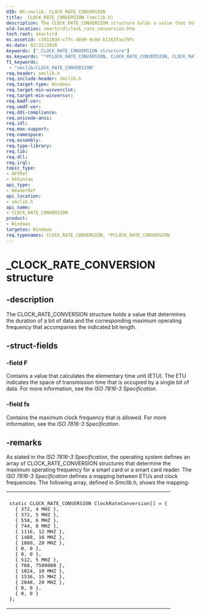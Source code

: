 ```yaml
---
UID: NS:smclib._CLOCK_RATE_CONVERSION
title: _CLOCK_RATE_CONVERSION (smclib.h)
description: The CLOCK_RATE_CONVERSION structure holds a value that determines the duration of a bit of data and the corresponding maximum operating frequency that accompanies the indicated bit length.
old-location: smartcrd\clock_rate_conversion.htm
tech.root: smartcrd
ms.assetid: c3011034-c77c-4699-9c04-b1163faa79fc
ms.date: 02/22/2018
keywords: ["_CLOCK_RATE_CONVERSION structure"]
ms.keywords: "*PCLOCK_RATE_CONVERSION, CLOCK_RATE_CONVERSION, CLOCK_RATE_CONVERSION structure [Smart Card Reader Devices], PCLOCK_RATE_CONVERSION, PCLOCK_RATE_CONVERSION structure pointer [Smart Card Reader Devices], _CLOCK_RATE_CONVERSION, scstruct_260d5a02-28d8-4ef4-ac2a-e81d3ac2814a.xml, smartcrd.clock_rate_conversion, smclib/CLOCK_RATE_CONVERSION, smclib/PCLOCK_RATE_CONVERSION"
f1_keywords:
 - "smclib/CLOCK_RATE_CONVERSION"
req.header: smclib.h
req.include-header: Smclib.h
req.target-type: Windows
req.target-min-winverclnt: 
req.target-min-winversvr: 
req.kmdf-ver: 
req.umdf-ver: 
req.ddi-compliance: 
req.unicode-ansi: 
req.idl: 
req.max-support: 
req.namespace: 
req.assembly: 
req.type-library: 
req.lib: 
req.dll: 
req.irql: 
topic_type:
- APIRef
- kbSyntax
api_type:
- HeaderDef
api_location:
- smclib.h
api_name:
- CLOCK_RATE_CONVERSION
product:
- Windows
targetos: Windows
req.typenames: CLOCK_RATE_CONVERSION, *PCLOCK_RATE_CONVERSION
---
```


# _CLOCK_RATE_CONVERSION structure


## -description


The CLOCK_RATE_CONVERSION structure holds a value that determines the duration of a bit of data and the corresponding maximum operating frequency that accompanies the indicated bit length. 


## -struct-fields




### -field F

Contains a value that calculates the elementary time unit (ETU). The ETU indicates the space of transmission time that is occupied by a single bit of data. For more information, see the <i>ISO 7816-3 Specification</i>. 


### -field fs

Contains the maximum clock frequency that is allowed.  For more information, see the <i>ISO 7816-3 Specification</i>. 


## -remarks



As stated in the <i>ISO 7816-3 Specification</i>, the operating system defines an array of CLOCK_RATE_CONVERSION structures that determine the maximum operating frequency for a smart card or a smart card reader. The <i>ISO 7816-3 Specification</i> defines a mapping between ETUs and clock frequencies. The following array, defined in <i>Smclib.h</i>, shows the mapping:

<div class="code"><span codelanguage=""><table>
<tr>
<th></th>
</tr>
<tr>
<td>
<pre>static CLOCK_RATE_CONVERSION ClockRateConversion[] = {
  { 372, 4 MHZ }, 
  { 372, 5 MHZ }, 
  { 558, 6 MHZ }, 
  { 744, 8 MHZ }, 
  { 1116, 12 MHZ }, 
  { 1488, 16 MHZ },
  { 1860, 20 MHZ },
  { 0, 0 },
  { 0, 0 },
  { 512, 5 MHZ },
  { 768, 7500000 },
  { 1024, 10 MHZ },
  { 1536, 15 MHZ },
  { 2048, 20 MHZ },
  { 0, 0 },
  { 0, 0 }
}; </pre>
</td>
</tr>
</table></span></div>


